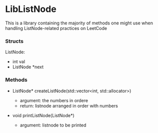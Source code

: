 # LibListNode

This is a library containing the majority of methods one might use when handling ListNode-related practices on LeetCode

### Structs

ListNode:
- int val
- ListNode *next

### Methods

- ListNode* createListNode(std::vector<int, std::allocator<int>>)
  - argument: the numbers in ordere
  - return: listnode arranged in order with numbers

- void printListNode(ListNode*)
  - argument: listnode to be printed
